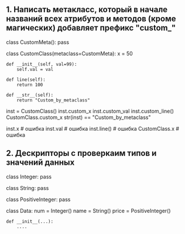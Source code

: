 ## 1. Написать метакласс, который в начале названий всех атрибутов и методов (кроме магических) добавляет префикс "custom_" 

class CustomMeta():
    pass

class CustomClass(metaclass=CustomMeta):
    x = 50

    def __init__(self, val=99):
        self.val = val

    def line(self):
        return 100

    def __str__(self):
        return "Custom_by_metaclass"

inst = CustomClass()
inst.custom_x
inst.custom_val
inst.custom_line()
CustomClass.custom_x
str(inst) == "Custom_by_metaclass"

inst.x  # ошибка
inst.val  # ошибка
inst.line() # ошибка
CustomClass.x  # ошибка

## 2. Дескрипторы с проверкаим типов и значений данных 

class Integer:
    pass

class String:
    pass

class PositiveInteger:
    pass

class Data:
    num = Integer()
    name = String()
    price = PositiveInteger()

    def __init__(...):
        ....
